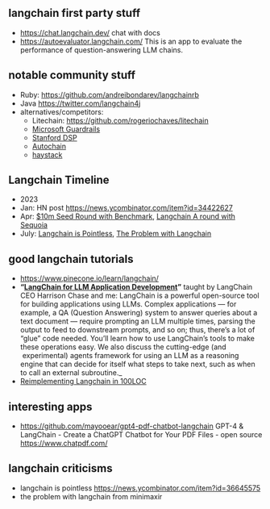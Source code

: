 ## langchain first party stuff

- https://chat.langchain.dev/ chat with docs
- https://autoevaluator.langchain.com/ This is an app to evaluate the performance of question-answering LLM chains.

## notable community stuff

- Ruby: https://github.com/andreibondarev/langchainrb
- Java https://twitter.com/langchain4j
- alternatives/competitors:
	- Litechain: https://github.com/rogeriochaves/litechain
	- [Microsoft Guardrails](https://github.com/microsoft/guidance)
	- [Stanford DSP](https://github.com/stanfordnlp/dsp/)
	- [Autochain](https://github.com/Forethought-Technologies/AutoChain)
	- [haystack](https://github.com/deepset-ai/haystack)

## Langchain Timeline

- 2023
- Jan: HN post https://news.ycombinator.com/item?id=34422627
- Apr: [$10m Seed Round with Benchmark](https://news.ycombinator.com/item?id=35442483), [Langchain A round with Sequoia](https://news.ycombinator.com/item?id=35632520)
- July: [Langchain is Pointless](https://news.ycombinator.com/item?id=36645575), [The Problem with Langchain](https://news.ycombinator.com/item?id=36725982)

## good langchain tutorials

- https://www.pinecone.io/learn/langchain/
- **“[LangChain for LLM Application Development](https://learn.deeplearning.ai/langchain?utm_campaign=The%20Batch&utm_source=hs_email&utm_medium=email&utm_content=260598607&_hsenc=p2ANqtz-92IYZXyQ6zjBdtzs2HLwWeFO1tbOWyI8WzPyu-MlVWiFgY0zIkdEye5ZILJgkSysE87XSRK-XbN1YMqdCj5bely54HUQ)”** taught by LangChain CEO Harrison Chase and me: LangChain is a powerful open-source tool for building applications using LLMs. Complex applications — for example, a QA (Question Answering) system to answer queries about a text document — require prompting an LLM multiple times, parsing the output to feed to downstream prompts, and so on; thus, there’s a lot of “glue” code needed. You’ll learn how to use LangChain’s tools to make these operations easy. We also discuss the cutting-edge (and  experimental) agents framework for using an LLM as a reasoning engine that can decide for itself what steps to take next, such as when to call an external subroutine._
- [Reimplementing Langchain in 100LOC](https://news.ycombinator.com/item?id=35820931)


## interesting apps

- https://github.com/mayooear/gpt4-pdf-chatbot-langchain GPT-4 & LangChain - Create a ChatGPT Chatbot for Your PDF Files - open source https://www.chatpdf.com/

## langchain criticisms

- langchain is pointless https://news.ycombinator.com/item?id=36645575
- the problem with langchain from minimaxir